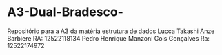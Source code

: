 # A3-Dual-Bradesco-
Repositório para a A3 da matéria  estrutura de dados 
Lucca Takashi Anze Barbiere
RA: 12522118134
Pedro Henrique Manzoni Gois Gonçalves
Ra: 12522174972

